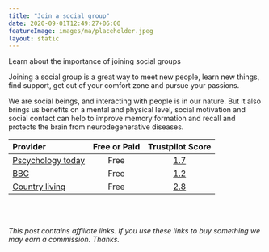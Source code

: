 ```yaml
---
title: "Join a social group"
date: 2020-09-01T12:49:27+06:00
featureImage: images/ma/placeholder.jpeg
layout: static
---
```


Learn about the importance of joining social groups

Joining a social group is a great way to meet new people, learn new things, find support, get out of your comfort zone and pursue your passions.

We are social beings, and interacting with people is in our nature. But it also brings us benefits on a mental and physical level, social motivation and social contact can help to improve memory formation and recall and protects the brain from neurodegenerative diseases.

| Provider      | Free or Paid  |  Trustpilot Score  |
| :-----------          | :--------------:      |  :--------------:         |
| [Pscychology today](https://www.psychologytoday.com/us/blog/living-mild-cognitive-impairment/201606/the-health-benefits-socializing) | Free | [1.7](https://uk.trustpilot.com/review/www.psychologytoday.com) | 
| [BBC](https://www.bbc.co.uk/sport/get-inspired/45353880) | Free | [1.2](https://uk.trustpilot.com/review/www.bbc.co.uk) | 
| [Country living](https://www.countryliving.com/uk/wellbeing/a32850447/virtual-groups-loneliness/) | Free | [2.8](https://uk.trustpilot.com/review/www.countryliving.com) | 
  

<br/><br/>

*This post contains affiliate links. If you use these links to buy something we may
earn a commission. Thanks.*






